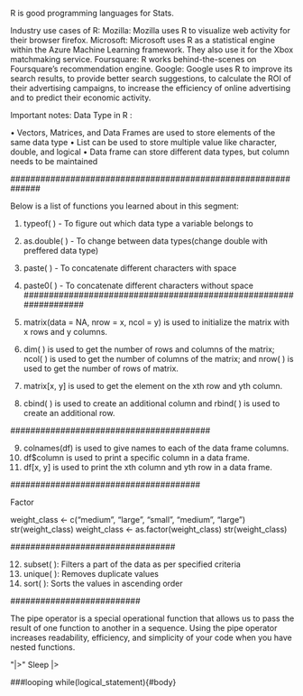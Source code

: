 R is good programming languages for Stats.

Industry use cases of R:
Mozilla: Mozilla uses R to visualize web activity for their browser firefox.
Microsoft: Microsoft uses R as a statistical engine within the Azure Machine Learning framework. They also use it for the Xbox matchmaking service.
Foursquare: R works behind-the-scenes on Foursquare’s recommendation engine.
Google: Google uses R to improve its search results, to provide better search suggestions, 
to calculate the ROI of their advertising campaigns, to increase the efficiency of online advertising and to predict their economic activity.


Important notes:
Data Type in R :

• Vectors, Matrices, and Data Frames are used to store elements of the same data type
• List can be used to store multiple value like character, double, and logical
• Data frame can store different data types, but column needs to be maintained

##############################################################

Below is a list of functions you learned about in this segment:
1. typeof( ) - To figure out which data type a variable belongs to
2. as.double( ) - To change between data types(change double with preffered data type)
3. paste( ) - To concatenate different characters with space
4. paste0( ) - To concatenate different characters without space
##################################################################

5. matrix(data = NA, nrow = x, ncol = y) is used to initialize the matrix with x rows and y columns.
6. dim( ) is used to get the number of rows and columns of the matrix; ncol( ) is used to get the number of columns of the matrix; and nrow( ) is used to get the number of rows of matrix.
7. matrix[x, y] is used to get the element on the xth row and yth column. 
8. cbind( ) is used to create an additional column and rbind( ) is used to create an additional row.

########################################

9. colnames(df) is used to give names to each of the data frame columns.
10. df$column is used to print a specific column in a data frame.
11. df[x, y] is used to print the xth column and yth row in a data frame.


######################################

Factor

weight_class <- c(“medium”, “large”, “small”, “medium”, “large”)
str(weight_class)
weight_class <- as.factor(weight_class)
str(weight_class)

#################################

12. subset( ): Filters a part of the data as per specified criteria
13. unique( ): Removes duplicate values
14. sort( ): Sorts the values in ascending order

##########################

The pipe operator is a special operational function that allows us to pass the result of one function to another in a sequence. Using the pipe operator increases readability, efficiency, and simplicity of your code when you have nested functions.

"|>"
Sleep |>

###looping
while(logical_statement){#body}





